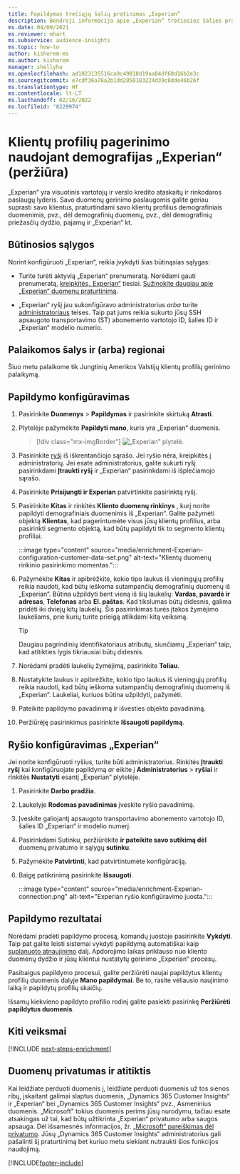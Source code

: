 ```yaml
---
title: Papildymas trečiųjų šalių pratinimas „Experian“
description: Bendroji informacija apie „Experian“ trečiosios šalies pratinimą.
ms.date: 04/09/2021
ms.reviewer: mhart
ms.subservice: audience-insights
ms.topic: how-to
author: kishorem-ms
ms.author: kishorem
manager: shellyha
ms.openlocfilehash: ad1023135516ca9c49818d19aa84df68d16b2e3c
ms.sourcegitcommit: e7cdf36a78a2b1dd2850183224d39c8dde46b26f
ms.translationtype: HT
ms.contentlocale: lt-LT
ms.lasthandoff: 02/16/2022
ms.locfileid: "8229974"
---
```

# <a name="enrich-customer-profiles-with-demographics-from-experian-preview"></a>Klientų profilių pagerinimo naudojant demografijas „Experian“ (peržiūra)

„Experian“ yra visuotinis vartotojų ir verslo kredito ataskaitų ir rinkodaros paslaugų lyderis. Savo duomenų gerinimo paslaugomis galite geriau suprasti savo klientus, praturtindami savo klientų profilius demografiniais duomenimis, pvz., dėl demografinių duomenų, pvz., dėl demografinių priežasčių dydžio, pajamų ir „Experian“ kt.

## <a name="prerequisites"></a>Būtinosios sąlygos

Norint konfigūruoti „Experian“, reikia įvykdyti šias būtinąsias sąlygas:

- Turite turėti aktyvią „Experian“ prenumeratą. Norėdami gauti prenumeratą, [kreipkitės„ Experian“](https://www.experian.com/marketing-services/contact) tiesiai. [Sužinokite daugiau apie „Experian“ duomenų praturtinimą](https://www.experian.com/marketing-services/microsoft?cmpid=ems_web_mci_cdppage).

- „Experian“ ryšį jau sukonfigūravo administratorius *arba* turite [administratoriaus](permissions.md#administrator) teises. Taip pat jums reikia sukurto jūsų SSH apsaugoto transportavimo (ST) abonemento vartotojo ID, šalies ID ir „Experian“ modelio numerio.

## <a name="supported-countriesregions"></a>Palaikomos šalys ir (arba) regionai

Šiuo metu palaikome tik Jungtinių Amerikos Valstijų klientų profilių gerinimo palaikymą.

## <a name="configure-the-enrichment"></a>Papildymo konfigūravimas

1. Pasirinkite **Duomenys** > **Papildymas** ir pasirinkite skirtuką **Atrasti**.

1. Plytelėje pažymėkite **Papildyti mano**, kuris yra „Experian“ duomenis.

   > [!div class="mx-imgBorder"]
   > ![„Experian” plytelė.](media/experian-tile.png "Experian tile")
   > 

1. Pasirinkite [ryšį](connections.md) iš iškrentančiojo sąrašo. Jei ryšio nėra, kreipkitės į administratorių. Jei esate administratorius, galite sukurti ryšį pasirinkdami **Įtraukti ryšį** ir „Experian“ pasirinkdami iš išplečiamojo sąrašo. 

1. Pasirinkite **Prisijungti ir Experian** patvirtinkite pasirinktą ryšį.

1.  Pasirinkite **Kitas** ir rinkitės **Kliento duomenų rinkinys** , kurį norite papildyti demografiniais duomenimis iš „Experian“. Galite pažymėti objektą **Klientas**, kad pagerintumėte visus jūsų klientų profilius, arba pasirinkti segmento objektą, kad būtų papildyti tik to segmento klientų profiliai.

    :::image type="content" source="media/enrichment-Experian-configuration-customer-data-set.png" alt-text="Klientų duomenų rinkinio pasirinkimo momentas.":::

1. Pažymėkite **Kitas** ir apibrėžkite, kokio tipo laukus iš vieningųjų profilių reikia naudoti, kad būtų ieškoma sutampančių demografinių duomenų iš „Experian“. Būtina užpildyti bent vieną iš šių laukelių: **Vardas, pavardė ir adresas**, **Telefonas** arba **El. paštas**. Kad tikslumas būtų didesnis, galima pridėti iki dviejų kitų laukelių. Šis pasirinkimas turės įtakos žymėjimo laukeliams, prie kurių turite prieigą atlikdami kitą veiksmą.

    > [!TIP]
    > Daugiau pagrindinių identifikatoriaus atributų, siunčiamų „Experian“ taip, kad atitikties lygis tikriausiai būtų didesnis.

1. Norėdami pradėti laukelių žymėjimą, pasirinkite **Toliau**.

1. Nustatykite laukus ir apibrėžkite, kokio tipo laukus iš vieningųjų profilių reikia naudoti, kad būtų ieškoma sutampančių demografinių duomenų iš „Experian“. Laukeliai, kuriuos būtina užpildyti, pažymėti.

1. Pateikite papildymo pavadinimą ir išvesties objekto pavadinimą.

1. Peržiūrėję pasirinkimus pasirinkite **Išsaugoti papildymą**.

## <a name="configure-the-connection-for-experian"></a>Ryšio konfigūravimas „Experian“ 

Jei norite konfigūruoti ryšius, turite būti administratorius. Rinkitės **Įtraukti ryšį** kai konfigūruojate papildymą *ar* eikite į **Administratorius** > **ryšiai** ir rinkitės **Nustatyti** esantį „Experian“ plytelėje.

1. Pasirinkite **Darbo pradžia**.

1. Laukelyje **Rodomas pavadinimas** įveskite ryšio pavadinimą.

1. Įveskite galiojantį apsaugoto transportavimo abonemento vartotojo ID, šalies ID „Experian“ ir modelio numerį.

1. Pasirinkdami Sutinku, peržiūrėkite **ir pateikite savo sutikimą dėl** duomenų privatumo ir sąlygų **sutinku**.

1. Pažymėkite **Patvirtinti**, kad patvirtintumėte konfigūraciją.

1. Baigę patikrinimą pasirinkite **Išsaugoti**.
   
   :::image type="content" source="media/enrichment-Experian-connection.png" alt-text="Experian ryšio konfigūravimo juosta.":::

## <a name="enrichment-results"></a>Papildymo rezultatai

Norėdami pradėti papildymo procesą, komandų juostoje pasirinkite **Vykdyti**. Taip pat galite leisti sistemai vykdyti papildymą automatiškai kaip [suplanuoto atnaujinimo](system.md#schedule-tab) dalį. Apdorojimo laikas priklauso nuo kliento duomenų dydžio ir jūsų klientui nustatytų gerinimo „Experian“ procesų.

Pasibaigus papildymo procesui, galite peržiūrėti naujai papildytus klientų profilių duomenis dalyje **Mano papildymai**. Be to, rasite vėliausio naujinimo laiką ir papildytų profilių skaičių.

Išsamų kiekvieno papildyto profilio rodinį galite pasiekti pasirinkę **Peržiūrėti papildytus duomenis**.

## <a name="next-steps"></a>Kiti veiksmai

[!INCLUDE [next-steps-enrichment](../includes/next-steps-enrichment.md)]

## <a name="data-privacy-and-compliance"></a>Duomenų privatumas ir atitiktis

Kai leidžiate perduoti duomenis į, leidžiate perduoti duomenis už tos sienos ribų, įskaitant galimai slaptus duomenis, „Dynamics 365 Customer Insights“ ir „Experian“ bei „Dynamics 365 Customer Insights“ pvz., Asmeninius duomenis. „Microsoft" tokius duomenis perims jūsų nurodymu, tačiau esate atsakingas už tai, kad būtų užtikrinta „Experian“ privatumo arba saugos apsauga. Dėl išsamesnės informacijos, žr. [„Microsoft“ pareiškimas dėl privatumo](https://go.microsoft.com/fwlink/?linkid=396732).
Jūsų „Dynamics 365 Customer Insights“ administratorius gali pašalinti šį praturtinimą bet kuriuo metu siekiant nutraukti šios funkcijos naudojimą.


[!INCLUDE[footer-include](../includes/footer-banner.md)]
